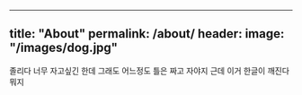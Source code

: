  ---
 title: "About"
 permalink: /about/
 header:
    image: "/images/dog.jpg"
---

졸리다 너무 자고싶긴 한데 그래도 어느정도 틀은 짜고 자야지 근데 이거 한글이 깨진다 뭐지